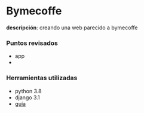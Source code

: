 # Bymecoffe

**descripción**: creando una web parecido a bymecoffe

### Puntos revisados

- app
- 

### Herramientas utilizadas

- python 3.8
- django 3.1
- [guía](https://www.digitalocean.com/community/tutorials/django-authentication-with-facebook-instagram-and-linkedin)